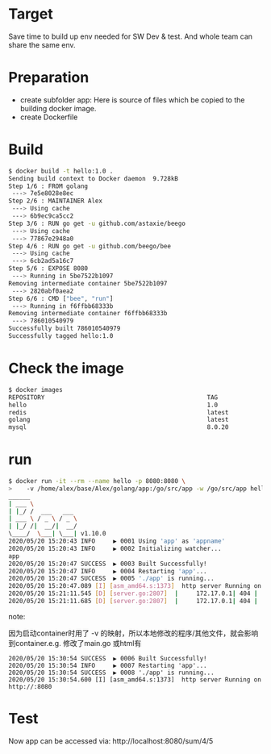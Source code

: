 # Target
Save time to build up env needed for SW Dev & test. And whole team can share the same env.

# Preparation
* create subfolder app: Here is source of files which be copied to the building docker image.
* create Dockerfile

# Build
```bash
$ docker build -t hello:1.0 .
Sending build context to Docker daemon  9.728kB
Step 1/6 : FROM golang
 ---> 7e5e8028e8ec
Step 2/6 : MAINTAINER Alex
 ---> Using cache
 ---> 6b9ec9ca5cc2
Step 3/6 : RUN go get -u github.com/astaxie/beego
 ---> Using cache
 ---> 77867e2948a0
Step 4/6 : RUN go get -u github.com/beego/bee
 ---> Using cache
 ---> 6cb2ad5a16c7
Step 5/6 : EXPOSE 8080
 ---> Running in 5be7522b1097
Removing intermediate container 5be7522b1097
 ---> 2820abf0aea2
Step 6/6 : CMD ["bee", "run"]
 ---> Running in f6ffbb68333b
Removing intermediate container f6ffbb68333b
 ---> 786010540979
Successfully built 786010540979
Successfully tagged hello:1.0
```
# Check the image
```bash
$ docker images
REPOSITORY                                             TAG                 IMAGE ID            CREATED             SIZE
hello                                                  1.0                 786010540979        42 seconds ago      867MB
redis                                                  latest              987b78fc9e38        2 days ago          104MB
golang                                                 latest              7e5e8028e8ec        4 days ago          810MB
mysql                                                  8.0.20              94dff5fab37f        5 days ago          541MB

```
# run
```bash
$ docker run -it --rm --name hello -p 8080:8080 \
>    -v /home/alex/base/Alex/golang/app:/go/src/app -w /go/src/app hello:1.0
______
| ___ \
| |_/ /  ___   ___
| ___ \ / _ \ / _ \
| |_/ /|  __/|  __/
\____/  \___| \___| v1.10.0
2020/05/20 15:20:43 INFO     ▶ 0001 Using 'app' as 'appname'
2020/05/20 15:20:43 INFO     ▶ 0002 Initializing watcher...
app
2020/05/20 15:20:47 SUCCESS  ▶ 0003 Built Successfully!
2020/05/20 15:20:47 INFO     ▶ 0004 Restarting 'app'...
2020/05/20 15:20:47 SUCCESS  ▶ 0005 './app' is running...
2020/05/20 15:20:47.089 [I] [asm_amd64.s:1373]  http server Running on http://:8080
2020/05/20 15:21:11.545 [D] [server.go:2807]  |     172.17.0.1| 404 |    356.852µs| nomatch| GET      /  
2020/05/20 15:21:11.685 [D] [server.go:2807]  |     172.17.0.1| 404 |    300.755µs| nomatch| GET      /favicon.ico
```
note:

因为启动container时用了 -v 的映射，所以本地修改的程序/其他文件，就会影响到container.e.g. 修改了main.go 或html有
```
2020/05/20 15:30:54 SUCCESS  ▶ 0006 Built Successfully!
2020/05/20 15:30:54 INFO     ▶ 0007 Restarting 'app'...
2020/05/20 15:30:54 SUCCESS  ▶ 0008 './app' is running...
2020/05/20 15:30:54.600 [I] [asm_amd64.s:1373]  http server Running on http://:8080
```

# Test
Now app can be accessed via:  http://localhost:8080/sum/4/5


